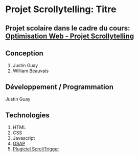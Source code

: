 # Projet Scrollytelling: Titre

## Projet scolaire dans le cadre du cours: [Optimisation Web - Projet Scrollytelling](https://tim-montmorency.com/timdoc/582-424MO/projet-scrollytelling/)

## Conception
1. Justin Guay
2. William Beauvais

## Développement / Programmation
Justin Guay

## Technologies
1. HTML
2. CSS
3. Javascript
4. [GSAP](https://gsap.com/)
5. [Plugiciel ScrollTrigger](https://gsap.com/docs/v3/Plugins/ScrollTrigger/)
